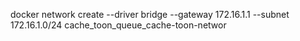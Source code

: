docker network create --driver bridge --gateway 172.16.1.1 --subnet 172.16.1.0/24 cache_toon_queue_cache-toon-networ